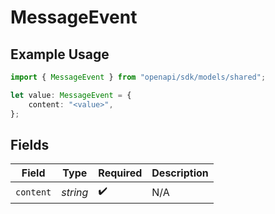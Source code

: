 # MessageEvent

## Example Usage

```typescript
import { MessageEvent } from "openapi/sdk/models/shared";

let value: MessageEvent = {
    content: "<value>",
};
```

## Fields

| Field              | Type               | Required           | Description        |
| ------------------ | ------------------ | ------------------ | ------------------ |
| `content`          | *string*           | :heavy_check_mark: | N/A                |